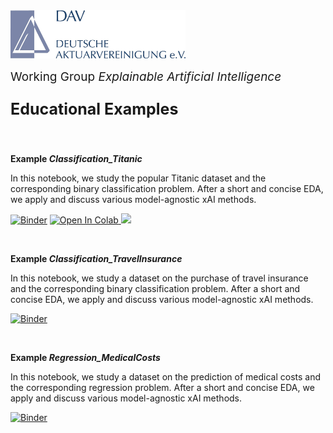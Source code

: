 <img src="../logo.jpg" width="280px">

<br>
<p style="font-size:19px; text-align:left; margin-top: 15px; margin-bottom: 15px">Working Group <i>Explainable Artificial Intelligence</i></p>
<p style="font-size:25px; text-align:left; margin-bottom: 25px"><b>Educational Examples</b></p>
<br>

**Example *Classification_Titanic***

In this notebook, we study the popular Titanic dataset and the corresponding binary classification problem. After a short and concise EDA, we apply and discuss various model-agnostic xAI methods.

[![Binder](https://mybinder.org/badge_logo.svg)](https://mybinder.org/v2/gh/DAV-AG-XAI-TEST/JUPYTER-NOTEBOOKS/HEAD?labpath=%2FEducational_Examples%2FClassification_ToyExample%2FToyExample.ipynb)
<a target="_blank" href="https://colab.research.google.com/github/DAV-AG-XAI-TEST/JUPYTER-NOTEBOOKS/blob/main/Educational_Examples/Classification_ToyExample/ToyExample.ipynb">
  <img src="https://colab.research.google.com/assets/colab-badge.svg" alt="Open In Colab"/>
</a>
[![](https://img.shields.io/badge/kaggle-notebook-blue)](https://www.kaggle.com/simonhatzesberger/dav-ag-xai-toy-example)
<br>

<br>

**Example *Classification_TravelInsurance***

In this notebook, we study a dataset on the purchase of travel insurance and the corresponding binary classification problem. After a short and concise EDA, we apply and discuss various model-agnostic xAI methods.

[![Binder](https://mybinder.org/badge_logo.svg)](https://mybinder.org/v2/gh/DAV-AG-XAI-TEST/JUPYTER-NOTEBOOKS/HEAD?labpath=Educational_Examples%2FClassification_ToyExample%2FToyExample.ipynb)
<br>

<br>

**Example *Regression_MedicalCosts***

In this notebook, we study a dataset on the prediction of medical costs and the corresponding regression problem. After a short and concise EDA, we apply and discuss various model-agnostic xAI methods.

[![Binder](https://mybinder.org/badge_logo.svg)](https://mybinder.org/v2/gh/DAV-AG-XAI-TEST/JUPYTER-NOTEBOOKS/HEAD?labpath=Educational_Examples%2FClassification_ToyExample%2FToyExample.ipynb)

